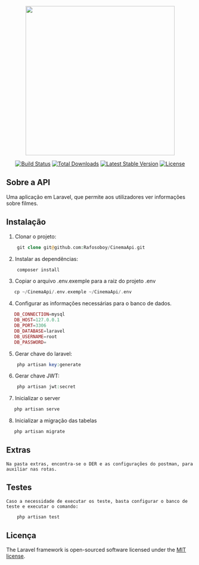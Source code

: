 
<p  align="center"><img  src="https://res.cloudinary.com/dtfbvvkyp/image/upload/v1566331377/laravel-logolockup-cmyk-red.svg"  width="400"></p>
<p  align="center">
<a  href="https://travis-ci.org/laravel/framework"><img  src="https://travis-ci.org/laravel/framework.svg"  alt="Build Status"></a>
<a  href="https://packagist.org/packages/laravel/framework"><img  src="https://poser.pugx.org/laravel/framework/d/total.svg"  alt="Total Downloads"></a>
<a  href="https://packagist.org/packages/laravel/framework"><img  src="https://poser.pugx.org/laravel/framework/v/stable.svg"  alt="Latest Stable Version"></a>
<a  href="https://packagist.org/packages/laravel/framework"><img  src="https://poser.pugx.org/laravel/framework/license.svg"  alt="License"></a>
</p>

## Sobre a API
Uma aplicação em Laravel, que permite aos utilizadores ver informações sobre filmes.
## Instalação
 1. Clonar o projeto:
```php
    git clone git@github.com:Rafosoboy/CinemaApi.git
```
 2. Instalar as dependências:
```php
    composer install
```
 3. Copiar o arquivo .env.exemple para a raiz do projeto .env
 ```php
	cp ~/CinemaApi/.env.exemple ~/CinemaApi/.env
```
 4. Configurar as informações necessárias para o banco de dados.
 ```php
	DB_CONNECTION=mysql
	DB_HOST=127.0.0.1
	DB_PORT=3306
	DB_DATABASE=laravel
	DB_USERNAME=root
	DB_PASSWORD=
```
 5. Gerar chave do laravel:
```php
    php artisan key:generate
```
 6. Gerar chave JWT:
```php
    php artisan jwt:secret
```
 7. Inicializar o server
 ```php
	php artisan serve
```
 8. Inicializar a migração das tabelas
 ```php
	php artisan migrate
```
## Extras
	Na pasta extras, encontra-se o DER e as configurações do postman, para auxiliar nas rotas.
## Testes
	Caso a necessidade de executar os teste, basta configurar o banco de teste e executar o comando:
```php
	php artisan test
```
## Licença
The Laravel framework is open-sourced software licensed under the [MIT license](https://opensource.org/licenses/MIT).